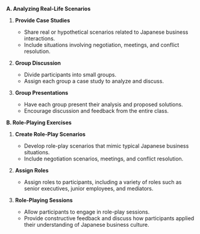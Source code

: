 **A. Analyzing Real-Life Scenarios**

1. **Provide Case Studies**
    
    - Share real or hypothetical scenarios related to Japanese business interactions.
    - Include situations involving negotiation, meetings, and conflict resolution.
2. **Group Discussion**
    
    - Divide participants into small groups.
    - Assign each group a case study to analyze and discuss.
3. **Group Presentations**
    
    - Have each group present their analysis and proposed solutions.
    - Encourage discussion and feedback from the entire class.

**B. Role-Playing Exercises**

1. **Create Role-Play Scenarios**
    
    - Develop role-play scenarios that mimic typical Japanese business situations.
    - Include negotiation scenarios, meetings, and conflict resolution.
2. **Assign Roles**
    
    - Assign roles to participants, including a variety of roles such as senior executives, junior employees, and mediators.
3. **Role-Playing Sessions**
    
    - Allow participants to engage in role-play sessions.
    - Provide constructive feedback and discuss how participants applied their understanding of Japanese business culture.